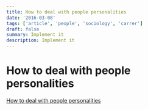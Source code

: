 ```yaml
---
title: How to deal with people personalities
date: '2016-03-08'
tags: ['article', 'people', 'sociology', 'carrer']
draft: false
summary: Implement it
description: Implement it
---
```


# How to deal with people personalities


[How to deal with people personalities](https://www.howtodeal.dev/)


